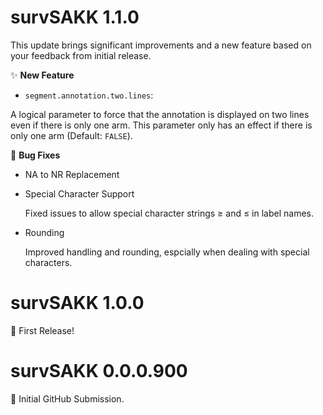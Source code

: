 # survSAKK 1.1.0

This update brings significant improvements and a new feature based on your feedback from initial release. 

✨  **New Feature**
- `segment.annotation.two.lines`:

A logical parameter to force that the annotation is displayed on two lines even if there is only one arm. This
parameter only has an effect if there is only one arm (Default: `FALSE`).

🐛  **Bug Fixes**

- NA to NR Replacement

- Special Character Support
  
  Fixed  issues to allow special character strings ≥ and ≤ in label names.
  
- Rounding

  Improved handling and rounding, espcially when dealing with special characters.
  
# survSAKK 1.0.0

🎉 First Release!

# survSAKK 0.0.0.900

🚩 Initial GitHub Submission.
